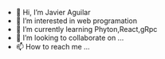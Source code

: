 - 👋 Hi, I’m Javier Aguilar
- 👀 I’m interested in web programation
- 🌱 I’m currently learning Phyton,React,gRpc
- 💞️ I’m looking to collaborate on ...
- 📫 How to reach me ...

<!---
Javier833/Javier833 is a ✨ special ✨ repository because its `README.md` (this file) appears on your GitHub profile.
You can click the Preview link to take a look at your changes.
--->
